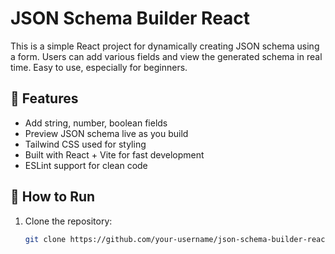 # JSON Schema Builder React

This is a simple React project for dynamically creating JSON schema using a form. Users can add various fields and view the generated schema in real time. Easy to use, especially for beginners.

## 🔧 Features

- Add string, number, boolean fields
- Preview JSON schema live as you build
- Tailwind CSS used for styling
- Built with React + Vite for fast development
- ESLint support for clean code

## 🚀 How to Run

1. Clone the repository:
   ```bash
   git clone https://github.com/your-username/json-schema-builder-react.git
